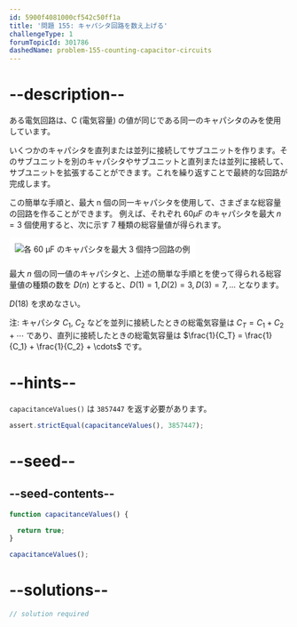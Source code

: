 ```yaml
---
id: 5900f4081000cf542c50ff1a
title: '問題 155: キャパシタ回路を数え上げる'
challengeType: 1
forumTopicId: 301786
dashedName: problem-155-counting-capacitor-circuits
---
```


# --description--

ある電気回路は、C (電気容量) の値が同じである同一のキャパシタのみを使用しています。

いくつかのキャパシタを直列または並列に接続してサブユニットを作ります。そのサブユニットを別のキャパシタやサブユニットと直列または並列に接続して、サブユニットを拡張することができます。これを繰り返すことで最終的な回路が完成します。

この簡単な手順と、最大 n 個の同一キャパシタを使用して、さまざまな総容量の回路を作ることができます。 例えば、それぞれ $60 μF$ のキャパシタを最大 $n = 3$ 個使用すると、次に示す 7 種類の総容量値が得られます。

<img class="img-responsive center-block" alt="各 60 μF のキャパシタを最大 3 個持つ回路の例" src="https://cdn.freecodecamp.org/curriculum/project-euler/counting-capacitor-circuits.gif" style="background-color: white; padding: 10px;" />

最大 $n$ 個の同一値のキャパシタと、上述の簡単な手順とを使って得られる総容量値の種類の数を $D(n)$ とすると、$D(1) = 1, D(2) = 3, D(3)=7, \ldots$ となります。

$D(18)$ を求めなさい。

注: キャパシタ $C_1$, $C_2$ などを並列に接続したときの総電気容量は $C_T = C_1 + C_2 + \cdots$ であり、直列に接続したときの総電気容量は $\frac{1}{C_T} = \frac{1}{C_1} + \frac{1}{C_2} + \cdots$ です。

# --hints--

`capacitanceValues()` は `3857447` を返す必要があります。

```js
assert.strictEqual(capacitanceValues(), 3857447);
```

# --seed--

## --seed-contents--

```js
function capacitanceValues() {

  return true;
}

capacitanceValues();
```

# --solutions--

```js
// solution required
```
